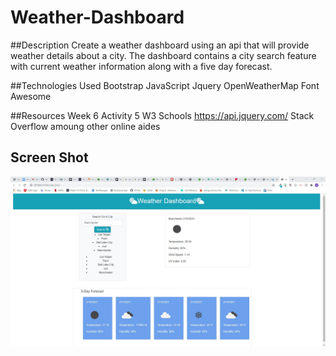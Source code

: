 # Weather-Dashboard

##Description
Create a weather dashboard using an api that will provide weather details about a city. The dashboard contains a city search feature with current weather information along with a five day forecast.

##Technologies Used
Bootstrap
JavaScript
Jquery
OpenWeatherMap
Font Awesome

##Resources
Week 6 Activity 5
W3 Schools
https://api.jquery.com/
Stack Overflow
amoung other online aides

## Screen Shot 
<img src="assets/images/weatherDashboard.jpg" alt="dashboard-screenshot">